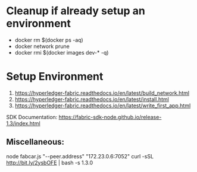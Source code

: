 # Cleanup if already setup an environment
- docker rm $(docker ps -aq)
- docker network prune
- docker rmi $(docker images dev-* -q)

# Setup Environment
1) https://hyperledger-fabric.readthedocs.io/en/latest/build_network.html
2) https://hyperledger-fabric.readthedocs.io/en/latest/install.html
3) https://hyperledger-fabric.readthedocs.io/en/latest/write_first_app.html


SDK Documentation: https://fabric-sdk-node.github.io/release-1.3/index.html

## Miscellaneous:
node fabcar.js "--peer.address" "172.23.0.6:7052"
curl -sSL http://bit.ly/2ysbOFE | bash -s 1.3.0
